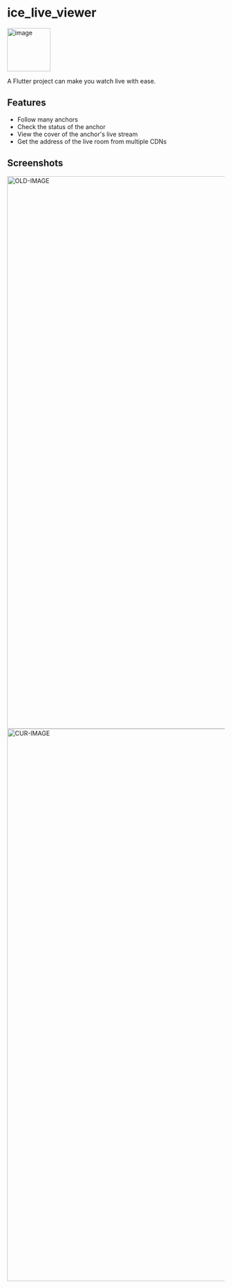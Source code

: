 # ice_live_viewer

<img width="100" alt="image" src="https://user-images.githubusercontent.com/16839488/159170616-6633b2c9-0b33-4dd1-9de4-b73b9d70eca4.png">


A Flutter project can make you watch live with ease.

## Features

- Follow many anchors
- Check the status of the anchor
- View the cover of the anchor's live stream
- Get the address of the live room from multiple CDNs

## Screenshots

<img width="1280" alt="OLD-IMAGE" src="https://user-images.githubusercontent.com/16839488/169522945-eeb5d2b7-019e-481c-8149-94f50d36ea4b.png">
<img width="1280" alt="CUR-IMAGE" src="https://user-images.githubusercontent.com/16839488/179977506-6b23baa2-50a8-4df5-85b3-5c80beaf1bc0.png">
